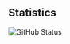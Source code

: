 <h2>Statistics</h2>

![GitHub Status](https://github-readme-stats.vercel.app/api?username=pozitp&theme=chartreuse&show_icons=true&count_private=true&include_all_commits=true)
